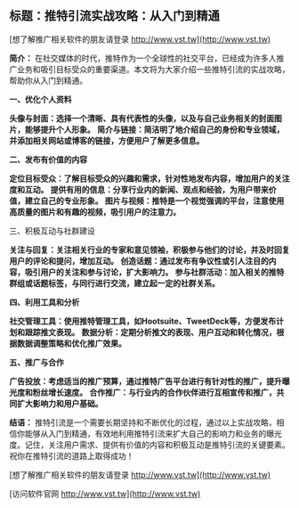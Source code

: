 ## **标题：推特引流实战攻略：从入门到精通**

[想了解推广相关软件的朋友请登录 http://www.vst.tw](http://www.vst.tw)

**简介：**
在社交媒体的时代，推特作为一个全球性的社交平台，已经成为许多人推广业务和吸引目标受众的重要渠道。本文将为大家介绍一些推特引流的实战攻略，帮助你从入门到精通。

**一、优化个人资料**

**头像与封面：选择一个清晰、具有代表性的头像，以及与自己业务相关的封面图片，能够提升个人形象。**
**简介与链接：简洁明了地介绍自己的身份和专业领域，并添加相关网站或博客的链接，方便用户了解更多信息。**

**二、发布有价值的内容**

**定位目标受众：了解目标受众的兴趣和需求，针对性地发布内容，增加用户的关注度和互动。**
**提供有用的信息：分享行业内的新闻、观点和经验，为用户带来价值，建立自己的专业形象。**
**图片与视频：推特是一个视觉强调的平台，注意使用高质量的图片和有趣的视频，吸引用户的注意力。**

三、积极互动与社群建设

**关注与回复：关注相关行业的专家和意见领袖，积极参与他们的讨论，并及时回复用户的评论和提问，增加互动。**
**创造话题：通过发布有争议性或引人注目的内容，吸引用户的关注和参与讨论，扩大影响力。**
**参与社群活动：加入相关的推特群组或话题标签，与同行进行交流，建立起一定的社群关系。**

**四、利用工具和分析**

**社交管理工具：使用推特管理工具，如Hootsuite、TweetDeck等，方便发布计划和跟踪推文表现。**
**数据分析：定期分析推文的表现、用户互动和转化情况，根据数据调整策略和优化推广效果。**

**五、推广与合作**

**广告投放：考虑适当的推广预算，通过推特广告平台进行有针对性的推广，提升曝光度和粉丝增长速度。**
**合作推广：与行业内的合作伙伴进行互相宣传和推广，共同扩大影响力和用户基础。**

**结语：**
推特引流是一个需要长期坚持和不断优化的过程，通过以上实战攻略，相信你能够从入门到精通，有效地利用推特引流来扩大自己的影响力和业务的曝光度。记住，关注用户需求、提供有价值的内容和积极互动是推特引流的关键要素。祝你在推特引流的道路上取得成功！

[想了解推广相关软件的朋友请登录 http://www.vst.tw](http://www.vst.tw)


[访问软件官网 http://www.vst.tw](http://www.vst.tw)
